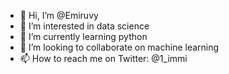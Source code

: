 - 👋 Hi, I’m @Emiruvy
- 👀 I’m interested in data science
- 🌱 I’m currently learning python
- 💞️ I’m looking to collaborate on machine learning
- 📫 How to reach me on Twitter: @1_immi

<!---
Emiruvy/Emiruvy is a ✨ special ✨ repository because its `README.md` (this file) appears on your GitHub profile.
You can click the Preview link to take a look at your changes.
--->

